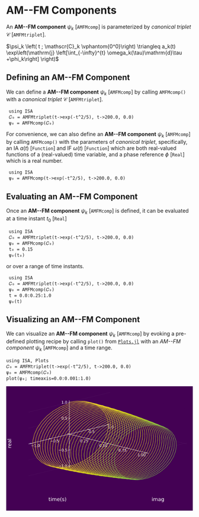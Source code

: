 # AM--FM Components

An **AM--FM component** $\psi_k$ [`AMFMcomp`] is parameterized by *canonical triplet* $\mathscr{C}$ [`AMFMtriplet`].

$\psi_k \left( t ; \mathscr{C}_k \vphantom{0^0}\right) \triangleq a_k(t) \exp\left(\mathrm{j} \left[\int_{-\infty}^{t} \omega_k(\tau)\mathrm{d}\tau +\phi_k\right] \right)$

## Defining an AM--FM Component
We can define a  **AM--FM component** $\psi_k$ [`AMFMcomp`] by calling `AMFMcomp()` with a *canonical triplet* $\mathscr{C}$ [`AMFMtriplet`].
```@example
 using ISA
 𝐶₀ = AMFMtriplet(t->exp(-t^2/5), t->200.0, 0.0)
 ψ₀ = AMFMcomp(𝐶₀)
```

For convenience, we can also define an  **AM--FM component** $\psi_k$ [`AMFMcomp`] by calling `AMFMcomp()` with the parameters of *canonical triplet*, specifically, an IA $a(t)$ [`Function`]  and IF $\omega(t)$ [`Function`] which are both real-valued functions of a (real-valued) time variable, and a phase reference $\phi$ [`Real`] which is a real number.
```@example
 using ISA
 ψ₀ = AMFMcomp(t->exp(-t^2/5), t->200.0, 0.0)
```

## Evaluating an AM--FM Component
Once an  **AM--FM component** $\psi_k$ [`AMFMcomp`] is defined, it can be evaluated at a time instant $t_0$ [`Real`]
```@example
 using ISA
 𝐶₀ = AMFMtriplet(t->exp(-t^2/5), t->200.0, 0.0)
 ψ₀ = AMFMcomp(𝐶₀)
 t₀ = 0.15
 ψ₀(t₀)
```
or over a range of time instants.
```@example
 using ISA
 𝐶₀ = AMFMtriplet(t->exp(-t^2/5), t->200.0, 0.0)
 ψ₀ = AMFMcomp(𝐶₀)
 t = 0.0:0.25:1.0
 ψ₀(t)
```


## Visualizing an AM--FM Component
We can visualize an  **AM--FM component** $\psi_k$ [`AMFMcomp`] by evoking a pre-defined plotting recipe by calling `plot()` from [`Plots.jl`](http://docs.juliaplots.org/latest/) with an  *AM--FM component* $\psi_k$ [`AMFMcomp`] and a time range.
```@example
using ISA, Plots
𝐶₀ = AMFMtriplet(t->exp(-t^2/5), t->200.0, 0.0)
ψ₀ = AMFMcomp(𝐶₀)
plot(ψ₀; timeaxis=0.0:0.001:1.0)
```
![](https://raw.githubusercontent.com/NMSU-ISA/ISA/master/docs/src/assets/IS_component.png)
